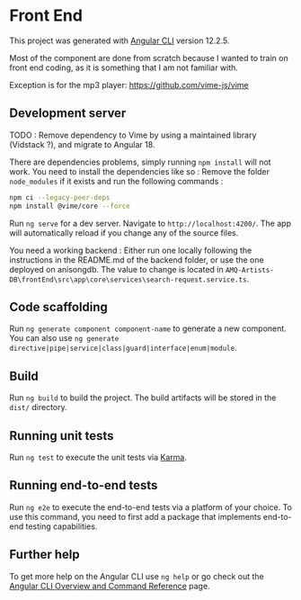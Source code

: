 # Front End

This project was generated with [Angular CLI](https://github.com/angular/angular-cli) version 12.2.5.

Most of the component are done from scratch because I wanted to train on front end coding, as it is something that I am not familiar with.

Exception is for the mp3 player: <https://github.com/vime-js/vime>

## Development server

TODO : Remove dependency to Vime by using a maintained library (Vidstack ?), and migrate to Angular 18.

There are dependencies problems, simply running `npm install` will not work. You need to install the dependencies like so :
Remove the folder `node_modules` if it exists and run the following commands :

```bash
npm ci --legacy-peer-deps
npm install @vime/core --force
```

Run `ng serve` for a dev server. Navigate to `http://localhost:4200/`. The app will automatically reload if you change any of the source files.

You need a working backend : Either run one locally following the instructions in the README.md of the backend folder, or use the one deployed on anisongdb.
The value to change is located in `AMQ-Artists-DB\frontEnd\src\app\core\services\search-request.service.ts`.

## Code scaffolding

Run `ng generate component component-name` to generate a new component. You can also use `ng generate directive|pipe|service|class|guard|interface|enum|module`.

## Build

Run `ng build` to build the project. The build artifacts will be stored in the `dist/` directory.

## Running unit tests

Run `ng test` to execute the unit tests via [Karma](https://karma-runner.github.io).

## Running end-to-end tests

Run `ng e2e` to execute the end-to-end tests via a platform of your choice. To use this command, you need to first add a package that implements end-to-end testing capabilities.

## Further help

To get more help on the Angular CLI use `ng help` or go check out the [Angular CLI Overview and Command Reference](https://angular.io/cli) page.
